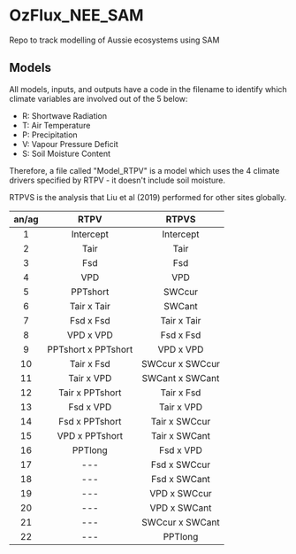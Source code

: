 # OzFlux_NEE_SAM

Repo to track modelling of Aussie ecosystems using SAM

## Models

All models, inputs, and outputs have a code in the filename to identify which
climate variables are involved out of the 5 below:

 - R: Shortwave Radiation
 - T: Air Temperature
 - P: Precipitation
 - V: Vapour Pressure Deficit
 - S: Soil Moisture Content

Therefore, a file called "Model_RTPV" is a model which uses the 4 climate drivers
specified by RTPV - it doesn't include soil moisture.

RTPVS is the analysis that Liu et al (2019) performed for other sites globally.

|an/ag|RTPV|RTPVS|
|:-:|:-:|:-:|
|1|Intercept|Intercept|
|2|Tair|Tair|
|3|Fsd|Fsd|
|4|VPD|VPD|
|5|PPTshort|SWCcur|
|6|Tair x Tair|SWCant|
|7|Fsd x Fsd|Tair x Tair|
|8|VPD x VPD|Fsd x Fsd|
|9|PPTshort x PPTshort|VPD x VPD|
|10|Tair x Fsd|SWCcur x SWCcur|
|11|Tair x VPD|SWCant x SWCant|
|12|Tair x PPTshort|Tair x Fsd|
|13|Fsd x VPD|Tair x VPD|
|14|Fsd x PPTshort|Tair x SWCcur|
|15|VPD x PPTshort|Tair x SWCant|
|16|PPTlong|Fsd x VPD|
|17|---|Fsd x SWCcur|
|18|---|Fsd x SWCant|
|19|---|VPD x SWCcur|
|20|---|VPD x SWCant|
|21|---|SWCcur x SWCant|
|22|---|PPTlong|